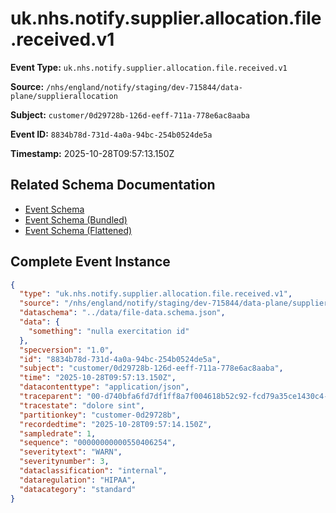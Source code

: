 # uk.nhs.notify.supplier.allocation.file.received.v1

**Event Type:** `uk.nhs.notify.supplier.allocation.file.received.v1`

**Source:** `/nhs/england/notify/staging/dev-715844/data-plane/supplierallocation`

**Subject:** `customer/0d29728b-126d-eeff-711a-778e6ac8aaba`

**Event ID:** `8834b78d-731d-4a0a-94bc-254b0524de5a`

**Timestamp:** 2025-10-28T09:57:13.150Z

## Related Schema Documentation

- [Event Schema](../file-received.schema.md)
- [Event Schema (Bundled)](../file-received.bundle.schema.md)
- [Event Schema (Flattened)](../file-received.flattened.schema.md)

## Complete Event Instance

```json
{
  "type": "uk.nhs.notify.supplier.allocation.file.received.v1",
  "source": "/nhs/england/notify/staging/dev-715844/data-plane/supplierallocation",
  "dataschema": "../data/file-data.schema.json",
  "data": {
    "something": "nulla exercitation id"
  },
  "specversion": "1.0",
  "id": "8834b78d-731d-4a0a-94bc-254b0524de5a",
  "subject": "customer/0d29728b-126d-eeff-711a-778e6ac8aaba",
  "time": "2025-10-28T09:57:13.150Z",
  "datacontenttype": "application/json",
  "traceparent": "00-d740bfa6fd7df1ff8a7f004618b52c92-fcd79a35ce1430c4-01",
  "tracestate": "dolore sint",
  "partitionkey": "customer-0d29728b",
  "recordedtime": "2025-10-28T09:57:14.150Z",
  "sampledrate": 1,
  "sequence": "00000000000550406254",
  "severitytext": "WARN",
  "severitynumber": 3,
  "dataclassification": "internal",
  "dataregulation": "HIPAA",
  "datacategory": "standard"
}
```
